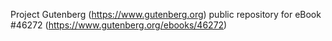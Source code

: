 Project Gutenberg (https://www.gutenberg.org) public repository for eBook #46272 (https://www.gutenberg.org/ebooks/46272)
